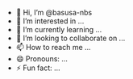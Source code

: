 - 👋 Hi, I’m @basusa-nbs
- 👀 I’m interested in ...
- 🌱 I’m currently learning ...
- 💞️ I’m looking to collaborate on ...
- 📫 How to reach me ...
- 😄 Pronouns: ...
- ⚡ Fun fact: ...

<!---
basusa-nbs/basusa-nbs is a ✨ special ✨ repository because its `README.md` (this file) appears on your GitHub profile.
You can click the Preview link to take a look at your changes.
--->
